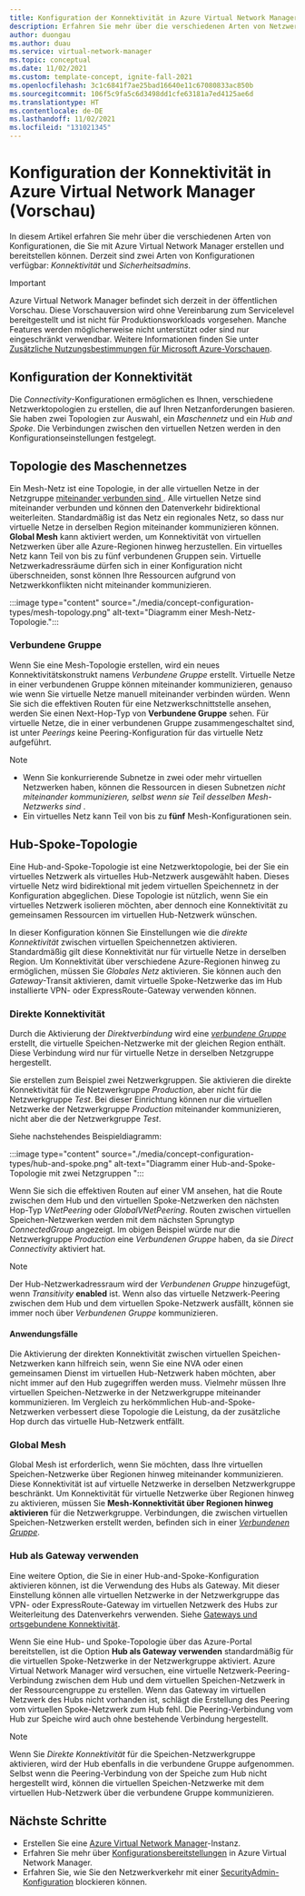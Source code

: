 ```yaml
---
title: Konfiguration der Konnektivität in Azure Virtual Network Manager (Vorschau)
description: Erfahren Sie mehr über die verschiedenen Arten von Netzwerktopologien, die Sie mit einer Konnektivitätskonfiguration in Azure Virtual Network Manager erstellen können.
author: duongau
ms.author: duau
ms.service: virtual-network-manager
ms.topic: conceptual
ms.date: 11/02/2021
ms.custom: template-concept, ignite-fall-2021
ms.openlocfilehash: 3c1c6841f7ae25bad16640e11c67080833ac850b
ms.sourcegitcommit: 106f5c9fa5c6d3498dd1cfe63181a7ed4125ae6d
ms.translationtype: HT
ms.contentlocale: de-DE
ms.lasthandoff: 11/02/2021
ms.locfileid: "131021345"
---
```

# <a name="connectivity-configuration-in-azure-virtual-network-manager-preview"></a>Konfiguration der Konnektivität in Azure Virtual Network Manager (Vorschau)

In diesem Artikel erfahren Sie mehr über die verschiedenen Arten von Konfigurationen, die Sie mit Azure Virtual Network Manager erstellen und bereitstellen können. Derzeit sind zwei Arten von Konfigurationen verfügbar: *Konnektivität* und *Sicherheitsadmins*. 

> [!IMPORTANT]
> Azure Virtual Network Manager befindet sich derzeit in der öffentlichen Vorschau.
> Diese Vorschauversion wird ohne Vereinbarung zum Servicelevel bereitgestellt und ist nicht für Produktionsworkloads vorgesehen. Manche Features werden möglicherweise nicht unterstützt oder sind nur eingeschränkt verwendbar.
> Weitere Informationen finden Sie unter [Zusätzliche Nutzungsbestimmungen für Microsoft Azure-Vorschauen](https://azure.microsoft.com/support/legal/preview-supplemental-terms/).

## <a name="connectivity-configuration"></a>Konfiguration der Konnektivität

Die *Connectivity*-Konfigurationen ermöglichen es Ihnen, verschiedene Netzwerktopologien zu erstellen, die auf Ihren Netzanforderungen basieren. Sie haben zwei Topologien zur Auswahl, ein *Maschennetz* und ein *Hub and Spoke*. Die Verbindungen zwischen den virtuellen Netzen werden in den Konfigurationseinstellungen festgelegt.

## <a name="mesh-network-topology"></a>Topologie des Maschennetzes

Ein Mesh-Netz ist eine Topologie, in der alle virtuellen Netze in der Netzgruppe [ miteinander verbunden sind ](concept-network-groups.md). Alle virtuellen Netze sind miteinander verbunden und können den Datenverkehr bidirektional weiterleiten. Standardmäßig ist das Netz ein regionales Netz, so dass nur virtuelle Netze in derselben Region miteinander kommunizieren können. **Global Mesh** kann aktiviert werden, um Konnektivität von virtuellen Netzwerken über alle Azure-Regionen hinweg herzustellen. Ein virtuelles Netz kann Teil von bis zu fünf verbundenen Gruppen sein. Virtuelle Netzwerkadressräume dürfen sich in einer Konfiguration nicht überschneiden, sonst können Ihre Ressourcen aufgrund von Netzwerkkonflikten nicht miteinander kommunizieren.

:::image type="content" source="./media/concept-configuration-types/mesh-topology.png" alt-text="Diagramm einer Mesh-Netz-Topologie.":::

### <a name="connected-group"></a><a name="connectedgroup"></a> Verbundene Gruppe

Wenn Sie eine Mesh-Topologie erstellen, wird ein neues Konnektivitätskonstrukt namens *Verbundene Gruppe* erstellt. Virtuelle Netze in einer verbundenen Gruppe können miteinander kommunizieren, genauso wie wenn Sie virtuelle Netze manuell miteinander verbinden würden. Wenn Sie sich die effektiven Routen für eine Netzwerkschnittstelle ansehen, werden Sie einen Next-Hop-Typ von **Verbundene Gruppe** sehen. Für virtuelle Netze, die in einer verbundenen Gruppe zusammengeschaltet sind, ist unter *Peerings* keine Peering-Konfiguration für das virtuelle Netz aufgeführt.

> [!NOTE]
> * Wenn Sie konkurrierende Subnetze in zwei oder mehr virtuellen Netzwerken haben, können die Ressourcen in diesen Subnetzen *nicht miteinander kommunizieren, selbst wenn sie Teil desselben Mesh-Netzwerks sind* .
> * Ein virtuelles Netz kann Teil von bis zu **fünf** Mesh-Konfigurationen sein.

## <a name="hub-and-spoke-topology"></a>Hub-Spoke-Topologie

Eine Hub-and-Spoke-Topologie ist eine Netzwerktopologie, bei der Sie ein virtuelles Netzwerk als virtuelles Hub-Netzwerk ausgewählt haben. Dieses virtuelle Netz wird bidirektional mit jedem virtuellen Speichennetz in der Konfiguration abgeglichen. Diese Topologie ist nützlich, wenn Sie ein virtuelles Netzwerk isolieren möchten, aber dennoch eine Konnektivität zu gemeinsamen Ressourcen im virtuellen Hub-Netzwerk wünschen. 

In dieser Konfiguration können Sie Einstellungen wie die *direkte Konnektivität* zwischen virtuellen Speichennetzen aktivieren. Standardmäßig gilt diese Konnektivität nur für virtuelle Netze in derselben Region. Um Konnektivität über verschiedene Azure-Regionen hinweg zu ermöglichen, müssen Sie *Globales Netz* aktivieren. Sie können auch den *Gateway*-Transit aktivieren, damit virtuelle Spoke-Netzwerke das im Hub installierte VPN- oder ExpressRoute-Gateway verwenden können.

### <a name="direct-connectivity"></a>Direkte Konnektivität

Durch die Aktivierung der *Direktverbindung* wird eine [*verbundene Gruppe*](#connectedgroup) erstellt, die virtuelle Speichen-Netzwerke mit der gleichen Region enthält. Diese Verbindung wird nur für virtuelle Netze in derselben Netzgruppe hergestellt. 

Sie erstellen zum Beispiel zwei Netzwerkgruppen. Sie aktivieren die direkte Konnektivität für die Netzwerkgruppe *Production*, aber nicht für die Netzwerkgruppe *Test*. Bei dieser Einrichtung können nur die virtuellen Netzwerke der Netzwerkgruppe *Production* miteinander kommunizieren, nicht aber die der Netzwerkgruppe *Test*. 

Siehe nachstehendes Beispieldiagramm:

:::image type="content" source="./media/concept-configuration-types/hub-and-spoke.png" alt-text="Diagramm einer Hub-and-Spoke-Topologie mit zwei Netzgruppen ":::

Wenn Sie sich die effektiven Routen auf einer VM ansehen, hat die Route zwischen dem Hub und den virtuellen Spoke-Netzwerken den nächsten Hop-Typ *VNetPeering* oder *GlobalVNetPeering*. Routen zwischen virtuellen Speichen-Netzwerken werden mit dem nächsten Sprungtyp *ConnectedGroup* angezeigt. Im obigen Beispiel würde nur die Netzwerkgruppe *Production* eine *Verbundenen Gruppe* haben, da sie *Direct Connectivity* aktiviert hat.

> [!NOTE]
> Der Hub-Netzwerkadressraum wird der *Verbundenen Gruppe* hinzugefügt, wenn *Transitivity* **enabled** ist. Wenn also das virtuelle Netzwerk-Peering zwischen dem Hub und dem virtuellen Spoke-Netzwerk ausfällt, können sie immer noch über *Verbundenen Gruppe* kommunizieren.

#### <a name="use-cases"></a>Anwendungsfälle

Die Aktivierung der direkten Konnektivität zwischen virtuellen Speichen-Netzwerken kann hilfreich sein, wenn Sie eine NVA oder einen gemeinsamen Dienst im virtuellen Hub-Netzwerk haben möchten, aber nicht immer auf den Hub zugegriffen werden muss. Vielmehr müssen Ihre virtuellen Speichen-Netzwerke in der Netzwerkgruppe miteinander kommunizieren. Im Vergleich zu herkömmlichen Hub-and-Spoke-Netzwerken verbessert diese Topologie die Leistung, da der zusätzliche Hop durch das virtuelle Hub-Netzwerk entfällt.

### <a name="global-mesh"></a>Global Mesh

Global Mesh ist erforderlich, wenn Sie möchten, dass Ihre virtuellen Speichen-Netzwerke über Regionen hinweg miteinander kommunizieren. Diese Konnektivität ist auf virtuelle Netzwerke in derselben Netzwerkgruppe beschränkt. Um Konnektivität für virtuelle Netzwerke über Regionen hinweg zu aktivieren, müssen Sie **Mesh-Konnektivität über Regionen hinweg aktivieren** für die Netzwerkgruppe. Verbindungen, die zwischen virtuellen Speichen-Netzwerken erstellt werden, befinden sich in einer [*Verbundenen Gruppe*](#connectedgroup). 

### <a name="use-hub-as-a-gateway"></a>Hub als Gateway verwenden

Eine weitere Option, die Sie in einer Hub-and-Spoke-Konfiguration aktivieren können, ist die Verwendung des Hubs als Gateway. Mit dieser Einstellung können alle virtuellen Netzwerke in der Netzwerkgruppe das VPN- oder ExpressRoute-Gateway im virtuellen Netzwerk des Hubs zur Weiterleitung des Datenverkehrs verwenden. Siehe [Gateways und ortsgebundene Konnektivität](/azure/virtual-network/virtual-network-peering-overview#gateways-and-on-premises-connectivity).

Wenn Sie eine Hub- und Spoke-Topologie über das Azure-Portal bereitstellen, ist die Option **Hub als Gateway verwenden** standardmäßig für die virtuellen Spoke-Netzwerke in der Netzwerkgruppe aktiviert. Azure Virtual Network Manager wird versuchen, eine virtuelle Netzwerk-Peering-Verbindung zwischen dem Hub und dem virtuellen Speichen-Netzwerk in der Ressourcengruppe zu erstellen. Wenn das Gateway im virtuellen Netzwerk des Hubs nicht vorhanden ist, schlägt die Erstellung des Peering vom virtuellen Spoke-Netzwerk zum Hub fehl. Die Peering-Verbindung vom Hub zur Speiche wird auch ohne bestehende Verbindung hergestellt. 

> [!NOTE]
> Wenn Sie *Direkte Konnektivität* für die Speichen-Netzwerkgruppe aktivieren, wird der Hub ebenfalls in die verbundene Gruppe aufgenommen. Selbst wenn die Peering-Verbindung von der Speiche zum Hub nicht hergestellt wird, können die virtuellen Speichen-Netzwerke mit dem virtuellen Hub-Netzwerk über die verbundene Gruppe kommunizieren.
>

## <a name="next-steps"></a>Nächste Schritte

- Erstellen Sie eine [Azure Virtual Network Manager](create-virtual-network-manager-portal.md)-Instanz.
- Erfahren Sie mehr über [Konfigurationsbereitstellungen](concept-deployments.md) in Azure Virtual Network Manager.
- Erfahren Sie, wie Sie den Netzwerkverkehr mit einer [SecurityAdmin-Konfiguration](how-to-block-network-traffic-portal.md) blockieren können.
